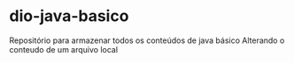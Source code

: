 # dio-java-basico
Repositório para armazenar todos os conteúdos de java básico 
Alterando o conteudo de um arquivo local